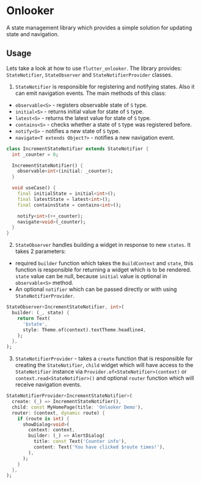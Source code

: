 # Onlooker
A state management library which provides a simple solution for updating state and navigation.

## Usage
Lets take a look at how to use `flutter_onlooker`. The library provides: `StateNotifier`, `StateObserver` and `StateNotifierProvider` classes.

1. `StateNotifier` is responsible for registering and notifying states. Also it can emit navigation events. The main methods of this class:
* `observable<S>` - registers observable state of `S` type.
* `initial<S>` - returns initial value for state of `S` type.
* `latest<S>` - returns the latest value for state of `S` type.
* `contains<S>` - checks whether a state of `S` type was registered before.
* `notify<S>` - notifies a new state of `S` type.
* `navigate<T extends Object?>` - notifies a new navigation event.

```dart
class IncrementStateNotifier extends StateNotifier {
  int _counter = 0;

  IncrementStateNotifier() {
    observable<int>(initial: _counter);
  }

  void useCase() {
    final initialState = initial<int>();
    final latestState = latest<int>();
    final containsState = contains<int>();

    notify<int>(++_counter);
    navigate<void>(_counter);
  }
}
```
2. `StateObserver` handles building a widget in response to new `states`. It takes 2 parameters:
* required `builder` function which takes the `BuildContext` and `state`, this function is responsible for returning a widget which is to be rendered. `state` value can be null, because `initial` value is optional in `observable<S>` method.
* An optional `notifier` which can be passed directly or with using `StateNotifierProvider`.
```dart
StateObserver<IncrementStateNotifier, int>(
  builder: (_, state) {
    return Text(
      '$state',
      style: Theme.of(context).textTheme.headline4,
    );
  },
);
```
3. `StateNotifierProvider` - takes a `create` function that is responsible for creating the `StateNotifier`, `child` widget which will have access to the `StateNotifier` instance via `Provider.of<StateNotifier>(context)` or `context.read<StateNotifier>()` and optional `router` function which will receive navigation events.
```dart
StateNotifierProvider<IncrementStateNotifier>(
  create: (_) => IncrementStateNotifier(),
  child: const MyHomePage(title: 'Onlooker Demo'),
  router: (context, dynamic route) {
    if (route is int) {
      showDialog<void>(
        context: context,
        builder: (_) => AlertDialog(
          title: const Text('Counter info'),
          content: Text('You have clicked $route times!'),
        ),
      );
    }
  },
);
```
